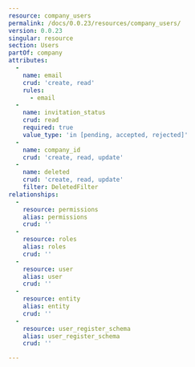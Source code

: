 ```yaml
---
resource: company_users
permalink: /docs/0.0.23/resources/company_users/
version: 0.0.23
singular: resource
section: Users
partOf: company
attributes:
  -
    name: email
    crud: 'create, read'
    rules:
      - email
  -
    name: invitation_status
    crud: read
    required: true
    value_type: 'in [pending, accepted, rejected]'
  -
    name: company_id
    crud: 'create, read, update'
  -
    name: deleted
    crud: 'create, read, update'
    filter: DeletedFilter
relationships:
  -
    resource: permissions
    alias: permissions
    crud: ''
  -
    resource: roles
    alias: roles
    crud: ''
  -
    resource: user
    alias: user
    crud: ''
  -
    resource: entity
    alias: entity
    crud: ''
  -
    resource: user_register_schema
    alias: user_register_schema
    crud: ''

---
```

